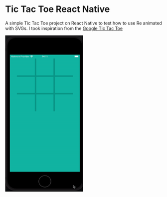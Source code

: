 # Tic Tac Toe React Native

A simple Tic Tac Toe project on React Native to test how to use Re animated with SVGs.
I took inspiration from the [Google Tic Tac Toe](https://www.google.com/search?q=google+tic+tac+toe&oq=google+tic+tac&gs_lcrp=EgZjaHJvbWUqBwgAEAAYgAQyBwgAEAAYgAQyBggBEEUYOTIHCAIQABiABDIICAMQABgWGB4yCAgEEAAYFhgeMggIBRAAGBYYHjIICAYQABgWGB4yCAgHEAAYFhgeMggICBAAGBYYHjIICAkQABgWGB7SAQkxMDcyNGowajSoAgCwAgA&sourceid=chrome&ie=UTF-8)

<img src="images_readme/tictactoe.gif" width="250" height="500" alt="Alt text for GIF">

